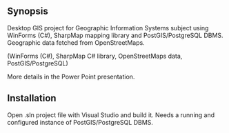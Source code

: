 ## Synopsis

Desktop GIS project for Geographic Information Systems subject using WinForms (C#), SharpMap mapping library and PostGIS/PostgreSQL DBMS. Geographic data fetched from OpenStreetMaps.

(WinForms (C#), SharpMap C# library, OpenStreetMaps data, PostGIS/PostgreSQL)

More details in the Power Point presentation.

## Installation

Open .sln project file with Visual Studio and build it. Needs a running and configured instance of PostGIS/PostgreSQL DBMS.
